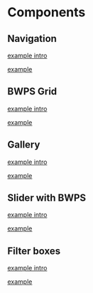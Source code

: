 # Components

<!-- panels:start -->


<!-- div:title-panel -->
## Navigation
<!-- div:left-panel -->
[example intro](navigation/intro.md ':include :type=md')
<!-- div:right-panel -->
[example](navigation/code.md ':include :type=md')

<!-- div:title-panel -->
## BWPS Grid
<!-- div:left-panel -->
[example intro](bwps-grid/intro.md ':include :type=md')
<!-- div:right-panel -->
[example](bwps-grid/code.md ':include :type=md')


<!-- div:title-panel -->
## Gallery
<!-- div:left-panel -->
[example intro](gallery/intro.md ':include :type=md')
<!-- div:right-panel -->
[example](gallery/code.md ':include :type=md')

<!-- div:title-panel -->
## Slider with BWPS
<!-- div:left-panel -->
[example intro](slider-use/intro.md ':include :type=md')
<!-- div:right-panel -->
[example](slider-use/code.md ':include :type=md')

<!-- div:title-panel -->
## Filter boxes
<!-- div:left-panel -->
[example intro](filter/intro.md ':include :type=md')
<!-- div:right-panel -->
[example](filter/code.md ':include :type=md')

<!-- panels:end -->
